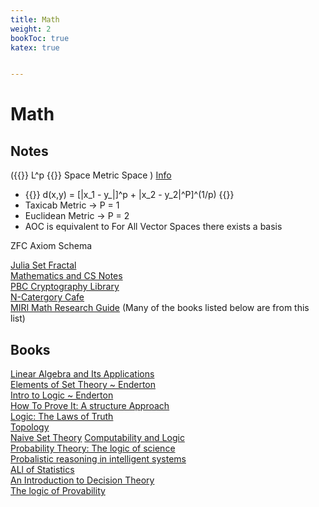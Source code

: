 ```yaml
---
title: Math
weight: 2
bookToc: true
katex: true


---
```


# Math

 ## Notes

  ({{<katex>}} L^p {{</katex>}} Space Metric Space )
  [Info](https://en.wikipedia.org/wiki/Lp_space)
-  {{<katex>}} d(x,y) = [|x_1 - y_|]^p + |x_2 - y_2|^P]^(1/p) {{</katex>}}
- Taxicab Metric  → P = 1
- Euclidean Metric  → P = 2
- AOC is equivalent to For All Vector Spaces there exists a basis

ZFC
Axiom Schema

[Julia Set Fractal ](https://en.wikipedia.org/wiki/Julia_set)  
[Mathematics and CS Notes](https://crypto.stanford.edu/pbc/notes/)  
[PBC Cryptography Library](https://crypto.stanford.edu/pbc/)  
[N-Catergory Cafe](https://golem.ph.utexas.edu/category/)  
[MIRI Math Research Guide](https://intelligence.org/research-guide/) (Many of the books listed below are from this list)  

## Books
  [Linear Algebra and Its Applications ](https://www.goodreads.com/book/show/179699.Linear_Algebra_and_Its_Applications)  
  [Elements of Set Theory ~ Enderton](https://www.goodreads.com/book/show/558206.Elements_of_Set_Theory)  
  [Intro to Logic ~ Enderton](https://www.goodreads.com/book/show/250872.A_Mathematical_Introduction_to_Logic)  
  [How To Prove It: A structure Approach](https://www.goodreads.com/book/show/739735.How_to_Prove_It?from_search=true&from_srp=true&qid=XaiPOtPCwl&rank=1)  
  [Logic: The Laws of Truth](https://www.goodreads.com/book/show/13748126-logic?from_search=true&from_srp=true&qid=5ewyZxkEnJ&rank=1)  
  [Topology](https://topology.mitpress.mit.edu/)  
  [Naive Set Theory](https://www.goodreads.com/book/show/558194.Naive_Set_Theory?ac=1&from_search=true&qid=VlbfdVrLSK&rank=1)
  [Computability and Logic](https://www.goodreads.com/book/show/1556746.Computability_and_Logic?ac=1&from_search=true&qid=zrLHnTlIxG&rank=1)  
  [Probability Theory: The logic of science](https://smile.amazon.com/Probability-Theory-The-Logic-Science/dp/0521592712/)  
  [Probalistic reasoning in intelligent systems](https://smile.amazon.com/Probabilistic-Reasoning-Intelligent-Systems-Representation/dp/1558604790/)  
  [ALl of Statistics](https://www.amazon.com/All-Statistics-Statistical-Inference-Springer/dp/0387402721)    
  [An Introduction to Decision Theory](https://www.goodreads.com/book/show/11729796-an-introduction-to-decision-theory?ac=1&from_search=true&qid=xdqDQGz58l&rank=1)  
  [The logic of Provability](https://www.goodreads.com/book/show/1572785.The_Logic_of_Provability?ac=1&from_search=true&qid=wge8W9e0gl&rank=1)  